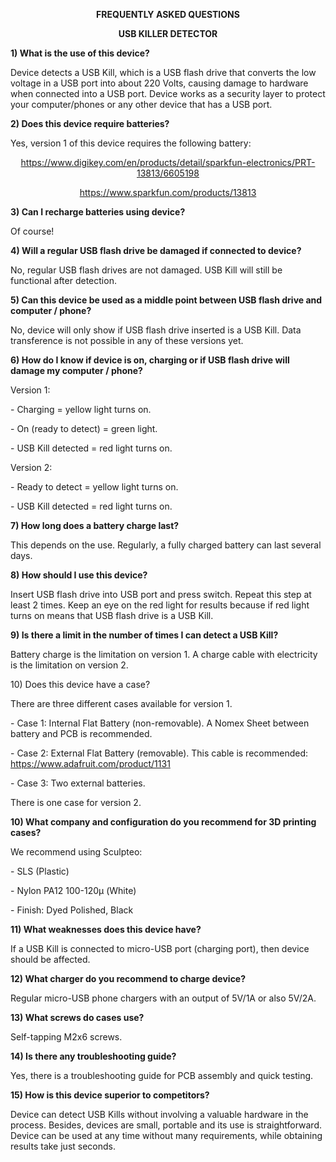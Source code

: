 <p align="center">
    <strong>FREQUENTLY ASKED QUESTIONS</strong>
</p>
<p align="center">
    <strong></strong>
</p>
<p align="center">
    <strong>USB KILLER DETECTOR</strong>
</p>
<p>
    <strong>1) What is the use of this device?</strong>
</p>
<p>
    Device detects a USB Kill, which is a USB flash drive that converts the low
    voltage in a USB port into about 220 Volts, causing damage to hardware when
    connected into a USB port. Device works as a security layer to protect your
    computer/phones or any other device that has a USB port.
</p>
<p>
    <strong>2) Does this device require batteries?</strong>
</p>
<p>
    Yes, version 1 of this device requires the following battery:
</p>
<p align="center">
    <a
        href="https://www.digikey.com/en/products/detail/sparkfun-electronics/PRT-13813/6605198"
    >
        https://www.digikey.com/en/products/detail/sparkfun-electronics/PRT-13813/6605198
    </a>
</p>
<p align="center">
    <a href="https://www.sparkfun.com/products/13813">
        https://www.sparkfun.com/products/13813
    </a>
</p>
<p>
    <strong>3) Can I recharge batteries using device?</strong>
</p>
<p>
    Of course!
</p>
<p>
    <strong>
        4) Will a regular USB flash drive be damaged if connected to device?
    </strong>
</p>
<p>
    No, regular USB flash drives are not damaged. USB Kill will still be
    functional after detection.
</p>
<p>
    <strong>
        5) Can this device be used as a middle point between USB flash drive
        and computer / phone?
    </strong>
</p>
<p>
    No, device will only show if USB flash drive inserted is a USB Kill. Data
    transference is not possible in any of these versions yet.
</p>
<p>
    <strong>
        6) How do I know if device is on, charging or if USB flash drive will
        damage my computer / phone?
    </strong>
</p>
<p>
    Version 1:
</p>
<p>
    - Charging = yellow light turns on.
</p>
<p>
    - On (ready to detect) = green light.
</p>
<p>
    - USB Kill detected = red light turns on.
</p>
<p>
    Version 2:
</p>
<p>
    - Ready to detect = yellow light turns on.
</p>
<p>
    - USB Kill detected = red light turns on.
</p>
<p>
    <strong>7) How long does a battery charge last?</strong>
</p>
<p>
    This depends on the use. Regularly, a fully charged battery can last
    several days.
</p>
<p>
    <strong>8) How should I use this device?</strong>
</p>
<p>
    Insert USB flash drive into USB port and press switch. Repeat this step at
    least 2 times. Keep an eye on the red light for results because if red
    light turns on means that USB flash drive is a USB Kill.
</p>
<p>
    <strong>
        9) Is there a limit in the number of times I can detect a USB Kill?
    </strong>
</p>
<p>
    Battery charge is the limitation on version 1. A charge cable with
    electricity is the limitation on version 2.
</p>
<p>
    10) Does this device have a case?
</p>
<p>
    There are three different cases available for version 1.
</p>
<p>
    - Case 1: Internal Flat Battery (non-removable). A Nomex Sheet between
    battery and PCB is recommended.
</p>
<p>
    - Case 2: External Flat Battery (removable). This cable is recommended:
    <a href="https://www.adafruit.com/product/1131">
        https://www.adafruit.com/product/1131
    </a>
</p>
<p>
    - Case 3: Two external batteries.
</p>
<p>
    There is one case for version 2.
</p>
<p>
    <strong>
        10) What company and configuration do you recommend for 3D printing
        cases?
    </strong>
</p>
<p>
    We recommend using Sculpteo:
</p>
<p>
    - SLS (Plastic)
</p>
<p>
    - Nylon PA12 100-120μ (White)
</p>
<p>
    - Finish: Dyed Polished, Black
</p>
<p>
    <strong>11) What weaknesses does this device have?</strong>
</p>
<p>
    If a USB Kill is connected to micro-USB port (charging port), then device
    should be affected.
</p>
<p>
    <strong>12) What charger do you recommend to charge device?</strong>
</p>
<p>
    Regular micro-USB phone chargers with an output of 5V/1A or also 5V/2A.
</p>
<p>
    <strong>13) What screws do cases use?</strong>
</p>
<p>
    Self-tapping M2x6 screws.
</p>
<p>
    <strong>14) Is there any troubleshooting guide?</strong>
</p>
<p>
    Yes, there is a troubleshooting guide for PCB assembly and quick testing.
</p>
<p>
    <strong>15) How is this device superior to competitors?</strong>
</p>
<p>
    Device can detect USB Kills without involving a valuable hardware in the
    process. Besides, devices are small, portable and its use is
    straightforward. Device can be used at any time without many requirements,
    while obtaining results take just seconds.
</p>

